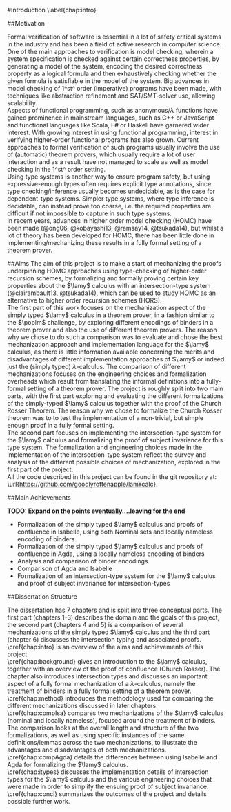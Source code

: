 #Introduction
\label{chap:intro}

##Motivation

Formal verification of software is essential in a lot of safety critical systems in the industry and has been a field of active research in computer science. One of the main approaches to verification is model checking, wherein a system specification is checked against certain correctness properties, by generating a model of the system, encoding the desired correctness property as a logical formula and then exhaustively checking whether the given formula is satisfiable in the model of the system. Big advances in model checking of 1^st^ order (imperative) programs have been made, with techniques like abstraction refinement and SAT/SMT-solver use, allowing scalability.   
Aspects of functional programming, such as anonymous/$\lambda$ functions have gained prominence in mainstream languages, such as C++ or JavaScript and functional languages like Scala, F# or Haskell have garnered wider interest. With growing interest in using functional programming, interest in verifying higher-order functional programs has also grown. Current approaches to formal verification of such programs usually involve the use of (automatic) theorem provers, which usually require a lot of user interaction and as a result have not managed to scale as well as model checking in the 1^st^ order setting.    
Using type systems is another way to ensure program safety, but using expressive-enough types often requires explicit type annotations, since type checking/inference usually becomes undecidable, as is the case for dependent-type systems. Simpler type systems, where type inference is decidable, can instead prove too coarse, i.e. the required properties are difficult if not impossible to capture in such type systems.    
In recent years, advances in higher order model checking (HOMC) have been made (@ong06, @kobayashi13, @ramsay14, @tsukada14), but whilst a lot of theory has been developed for HOMC, there has been little done in implementing/mechanizing these results in a fully formal setting of a theorem prover.   


##Aims
The aim of this project is to make a start of mechanizing the proofs underpinning HOMC approaches using type-checking of higher-order recursion schemes, by formalizing and formally proving certain key properties about the $\lamy$ calculus with an intersection-type system (@clairambault13, @tsukada14), which can be used to study HOMC as an alternative to higher order recursion schemes (HORS).    
The first part of this work focuses on the mechanization aspect of the simply typed $\lamy$ calculus in a theorem prover, in a fashion similar to the $\poplm$ challenge, by exploring different encodings of binders in a theorem prover and also the use of different theorem provers. The reason why we chose to do such a comparison was to evaluate and chose the best mechanization approach and implementation language for the $\lamy$ calculus, as there is little information available concerning the merits and disadvantages of different implementation approaches of $\lamy$ or indeed just the (simply typed) $\lambda$-calculus. The comparison of different mechanizations focuses on the engineering choices and formalization overheads which result from translating the informal definitions into a fully-formal setting of a theorem prover.
The project is roughly split into two main parts, with the first part exploring and evaluating the different formalizations of the simply-typed $\lamy$ calculus together with the proof of the Church Rosser Theorem. The reason why we chose to formalize the Church Rosser theorem was to to test the implementation of a non-trivial, but simple enough proof in a fully formal setting.   
The second part focuses on implementing the intersection-type system for the $\lamy$ calculus and formalizing the proof of subject invariance for this type system. The formalization and engineering choices made in the implementation of the intersection-type system reflect the survey and analysis of the different possible choices of mechanization, explored in the first part of the project.   
All the code described in this project can be found in the git repository at: \url{https://github.com/goodlyrottenapple/lamYcalc}.

##Main Achievements

**TODO: Expand on the points eventually....leaving for the end**

-	Formalization of the simply typed $\lamy$ calculus and proofs of confluence in Isabelle, using both Nominal sets and locally nameless encoding of binders.
-	Formalization of the simply typed $\lamy$ calculus and proofs of confluence in Agda, using a locally nameless encoding of binders
-	Analysis and comparison of binder encodings
-	Comparison of Agda and Isabelle
-	Formalization of an intersection-type system for the $\lamy$ calculus and proof of subject invariance for intersection-types


##Dissertation Structure

The dissertation has 7 chapters and is split into three conceptual parts. The first part (chapters 1-3) describes the domain and the goals of this project, the second part (chapters 4 and 5) is a comparison of several mechanizations of the simply typed $\lamy$ calculus and the third part (chapter 6) discusses the intersection typing and associated proofs.   
\cref{chap:intro} is an overview of the aims and achievements of this project.    
\cref{chap:background} gives an introduction to the $\lamy$ calculus, together with an overview of the proof of confluence (Church Rosser). The chapter also introduces intersection types and discusses an important aspect of a fully formal mechanization of a $\lambda$-calculus, namely the treatment of binders in a fully formal setting of a theorem prover.    
\cref{chap:method} introduces the methodology used for comparing the different mechanizations discussed in later chapters.   
\cref{chap:compIsa} compares two mechanizations of the $\lamy$ calculus (nominal and locally nameless), focused around the treatment of binders. The comparison looks at the overall length and structure of the two formalizations, as well as using specific instances of the same definitions/lemmas across the two mechanizations, to illustrate the advantages and disadvantages of both mechanizations.    
\cref{chap:compAgda} details the differences between using Isabelle and Agda for formalizing the $\lamy$ calculus.   
\cref{chap:itypes} discusses the implementation details of intersection types for the $\lamy$ calculus and the various engineering choices that were made in order to simplify the ensuing proof of subject invariance.    
\cref{chap:concl} summarizes the outcomes of the project and details possible further work.

